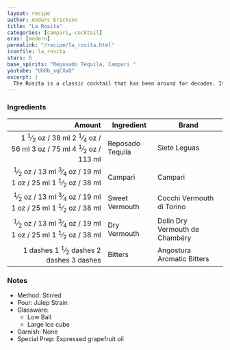 ```yaml
---
layout: recipe
author: Anders Erickson
title: "La Rosita"
categories: [campari, cocktail]
eras: [modern]
permalink: "/recipe/la_rosita.html"
iconfile: la_rosita
stars: 0
base_spirits: "Reposado Tequila, Campari "
youtube: "UhRb_xqCXwQ"
excerpt: |
  The Rosita is a classic cocktail that has been around for decades. It is a tequila-based drink that is similar to a Negroni, but with a few key differences. The Rosita uses equal parts tequila, Campari, and a blend of sweet and dry vermouth. It is typically garnished with an orange twist.
---
```


### Ingredients

| Amount | Ingredient       | Brand                          |
| -----: | ---------------- | ------------------------------ |
| <span class="onex active">1 <sup>1</sup>&frasl;<sub>2</sub> oz  / 38 ml</span> <span class="onehalfx">2 <sup>1</sup>&frasl;<sub>4</sub> oz  / 56 ml</span> <span class="twox">3 oz  / 75 ml</span> <span class="threex">4 <sup>1</sup>&frasl;<sub>2</sub> oz  / 113 ml</span>| Reposado Tequila | Siete Leguas                   |
| <span class="onex active"> <sup>1</sup>&frasl;<sub>2</sub> oz  / 13 ml</span> <span class="onehalfx"> <sup>3</sup>&frasl;<sub>4</sub> oz  / 19 ml</span> <span class="twox">1 oz  / 25 ml</span> <span class="threex">1 <sup>1</sup>&frasl;<sub>2</sub> oz  / 38 ml</span>| Campari          | Campari                        |
| <span class="onex active"> <sup>1</sup>&frasl;<sub>2</sub> oz  / 13 ml</span> <span class="onehalfx"> <sup>3</sup>&frasl;<sub>4</sub> oz  / 19 ml</span> <span class="twox">1 oz  / 25 ml</span> <span class="threex">1 <sup>1</sup>&frasl;<sub>2</sub> oz  / 38 ml</span>| Sweet Vermouth   | Cocchi Vermouth di Torino      |
| <span class="onex active"> <sup>1</sup>&frasl;<sub>2</sub> oz  / 13 ml</span> <span class="onehalfx"> <sup>3</sup>&frasl;<sub>4</sub> oz  / 19 ml</span> <span class="twox">1 oz  / 25 ml</span> <span class="threex">1 <sup>1</sup>&frasl;<sub>2</sub> oz  / 38 ml</span>| Dry Vermouth     | Dolin Dry Vermouth de Chambéry |
| <span class="onex active">1 dashes</span> <span class="onehalfx">1 <sup>1</sup>&frasl;<sub>2</sub> dashes</span> <span class="twox">2 dashes</span> <span class="threex">3 dashes</span>| Bitters          | Angostura Aromatic Bitters     |

### Notes

- Method: Stirred
- Pour: Julep Strain
- Glassware:
  - Low Ball
  - Large Ice cube
- Garnish: None
- Special Prep: Expressed grapefruit oil

    
<script type="application/ld+json">
{
  "@context": "https://schema.org",
  "@type": "Recipe",
  "author": "{{ page.author }}",
  "description": "{{ page.excerpt | strip_html | replace: '"', "'" }}",
  "image": "{% for ingredient in site.data[page.iconfile].images.ingredient limit: 1 %}{{ ingredient.url }}{% endfor %}",
  "recipeIngredient": [  "1.5 oz Reposado Tequila",
  "0.5 oz Campari ",
  "0.5 oz Sweet Vermouth",
  "0.5 oz Dry Vermouth",
  "1 dash Bitters "],
  "name": "{{ page.title }}",
  "recipeInstructions": "  {
    '': 'HowToStep',
    'text': '- Method: Stirred
'
  },  {
    '': 'HowToStep',
    'text': '- Pour: Julep Strain
'
  },  {
    '': 'HowToStep',
    'text': '- Glassware:
'
  },  {
    '': 'HowToStep',
    'text': '  - Low Ball
'
  },  {
    '': 'HowToStep',
    'text': '  - Large Ice cube
'
  },  {
    '': 'HowToStep',
    'text': '- Garnish: None
'
  },  {
    '': 'HowToStep',
    'text': '- Special Prep: Expressed grapefruit oil
'
  }",
  "recipeYield": "1 cocktail"
}
</script>

    